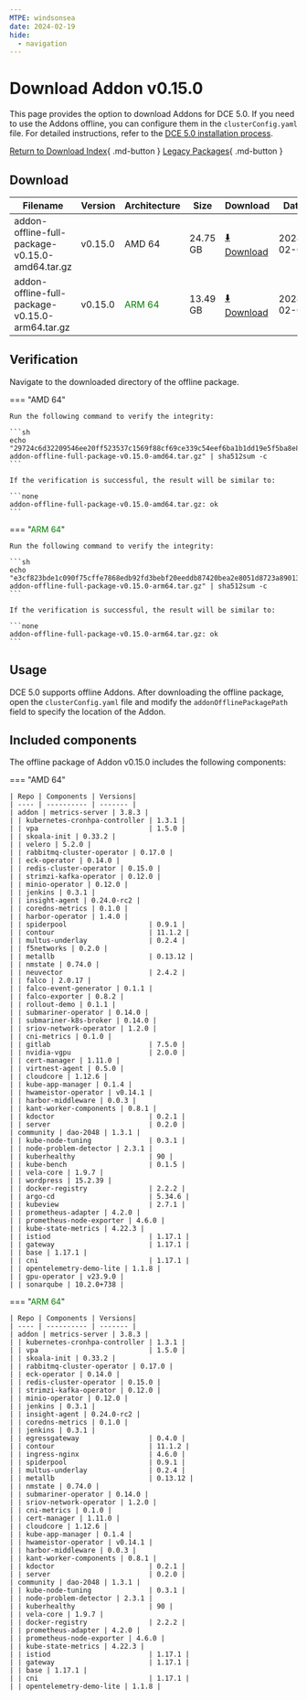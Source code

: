 ```yaml
---
MTPE: windsonsea
date: 2024-02-19
hide:
  - navigation
---
```


# Download Addon v0.15.0

This page provides the option to download Addons for DCE 5.0. If you need to use the Addons offline,
you can configure them in the `clusterConfig.yaml` file. For detailed instructions, refer to the
[DCE 5.0 installation process](../../install/index.md#install-dce-50-enterprise).

[Return to Download Index](../index.md#download-addon-offline-package){ .md-button }
[Legacy Packages](./history.md){ .md-button }

## Download

| Filename | Version | Architecture | Size | Download | Date |
| -------- | ------- | ------------ | --------- | -------- | ----------- |
| addon-offline-full-package-v0.15.0-amd64.tar.gz | v0.15.0 | AMD 64 | 24.75 GB | [:arrow_down: Download](https://qiniu-download-public.daocloud.io/DaoCloud_DigitalX_Addon/addon-offline-full-package-v0.15.0-amd64.tar.gz) | 2024-02-02 |
| addon-offline-full-package-v0.15.0-arm64.tar.gz | v0.15.0 | <font color="green">ARM 64</font> | 13.49 GB | [:arrow_down: Download](https://qiniu-download-public.daocloud.io/DaoCloud_DigitalX_Addon/addon-offline-full-package-v0.15.0-arm64.tar.gz) | 2024-02-02 |

## Verification

Navigate to the downloaded directory of the offline package.

=== "AMD 64"

    Run the following command to verify the integrity:

    ```sh
    echo "29724c6d32209546ee20ff523537c1569f88cf69ce339c54eef6ba1b1dd19e5f5ba8e8157d105613c45ce10da1d4bab31bd027fdfbb8fa41b8c4957193916e4a  addon-offline-full-package-v0.15.0-amd64.tar.gz" | sha512sum -c
    ```

    If the verification is successful, the result will be similar to:

    ```none
    addon-offline-full-package-v0.15.0-amd64.tar.gz: ok
    ```

=== "<font color="green">ARM 64</font>"

    Run the following command to verify the integrity:

    ```sh
    echo "e3cf823bde1c090f75cffe7868edb92fd3bebf20eeddb87420bea2e8051d8723a890134212026d7e4d1dcf97ee9a2c4bd0b5a1869dc56b6b3939a30717d1a8ae  addon-offline-full-package-v0.15.0-arm64.tar.gz" | sha512sum -c
    ```

    If the verification is successful, the result will be similar to:

    ```none
    addon-offline-full-package-v0.15.0-arm64.tar.gz: ok
    ```

## Usage

DCE 5.0 supports offline Addons. After downloading the offline package, open the `clusterConfig.yaml` file
and modify the `addonOfflinePackagePath` field to specify the location of the Addon.

## Included components

The offline package of Addon v0.15.0 includes the following components:

=== "AMD 64"

    | Repo | Components | Versions|
    | ---- | ---------- | ------- |
    | addon | metrics-server | 3.8.3 |
    | | kubernetes-cronhpa-controller | 1.3.1 |
    | | vpa                           | 1.5.0 |
    | | skoala-init | 0.33.2 |
    | | velero | 5.2.0 |
    | | rabbitmq-cluster-operator | 0.17.0 |
    | | eck-operator | 0.14.0 |
    | | redis-cluster-operator | 0.15.0 |
    | | strimzi-kafka-operator | 0.12.0 |
    | | minio-operator | 0.12.0 |
    | | jenkins | 0.3.1 |
    | | insight-agent | 0.24.0-rc2 |
    | | coredns-metrics | 0.1.0 |
    | | harbor-operator | 1.4.0 |
    | | spiderpool                    | 0.9.1 |
    | | contour                       | 11.1.2 |
    | | multus-underlay               | 0.2.4 |
    | | f5networks | 0.2.0 |
    | | metallb                       | 0.13.12 |
    | | nmstate | 0.74.0 |
    | | neuvector                     | 2.4.2 |
    | | falco | 2.0.17 |
    | | falco-event-generator | 0.1.1 |
    | | falco-exporter | 0.8.2 |
    | | rollout-demo | 0.1.1 |
    | | submariner-operator | 0.14.0 |
    | | submariner-k8s-broker | 0.14.0 |
    | | sriov-network-operator | 1.2.0 |
    | | cni-metrics | 0.1.0 |
    | | gitlab                        | 7.5.0 |
    | | nvidia-vgpu                   | 2.0.0 |
    | | cert-manager | 1.11.0 |
    | | virtnest-agent | 0.5.0 |
    | | cloudcore | 1.12.6 |
    | | kube-app-manager | 0.1.4 |
    | | hwameistor-operator | v0.14.1 |
    | | harbor-middleware | 0.0.3 |
    | | kant-worker-components | 0.8.1 |
    | | kdoctor                       | 0.2.1 |
    | | server                        | 0.2.0 |
    | community | dao-2048 | 1.3.1 |
    | | kube-node-tuning              | 0.3.1 |
    | | node-problem-detector | 2.3.1 |
    | | kuberhealthy                  | 90 |
    | | kube-bench                    | 0.1.5 |
    | | vela-core | 1.9.7 |
    | | wordpress | 15.2.39 |
    | | docker-registry               | 2.2.2 |
    | | argo-cd                       | 5.34.6 |
    | | kubeview                      | 2.7.1 |
    | | prometheus-adapter | 4.2.0 |
    | | prometheus-node-exporter | 4.6.0 |
    | | kube-state-metrics | 4.22.3 |
    | | istiod                        | 1.17.1 |
    | | gateway                       | 1.17.1 |
    | | base | 1.17.1 |
    | | cni                           | 1.17.1 |
    | | opentelemetry-demo-lite | 1.1.8 |
    | | gpu-operator | v23.9.0 |
    | | sonarqube | 10.2.0+738 |

=== "<font color="green">ARM 64</font>"

    | Repo | Components | Versions|
    | ---- | ---------- | ------- |
    | addon | metrics-server | 3.8.3 |
    | | kubernetes-cronhpa-controller | 1.3.1 |
    | | vpa                           | 1.5.0 |
    | | skoala-init | 0.33.2 |
    | | rabbitmq-cluster-operator | 0.17.0 |
    | | eck-operator | 0.14.0 |
    | | redis-cluster-operator | 0.15.0 |
    | | strimzi-kafka-operator | 0.12.0 |
    | | minio-operator | 0.12.0 |
    | | jenkins | 0.3.1 |
    | | insight-agent | 0.24.0-rc2 |
    | | coredns-metrics | 0.1.0 |
    | | jenkins | 0.3.1 |
    | | egressgateway                 | 0.4.0 |
    | | contour                       | 11.1.2 |
    | | ingress-nginx                 | 4.6.0 |
    | | spiderpool                    | 0.9.1 |
    | | multus-underlay               | 0.2.4 |
    | | metallb                       | 0.13.12 |
    | | nmstate | 0.74.0 |
    | | submariner-operator | 0.14.0 |
    | | sriov-network-operator | 1.2.0 |
    | | cni-metrics | 0.1.0 |
    | | cert-manager | 1.11.0 |
    | | cloudcore | 1.12.6 |
    | | kube-app-manager | 0.1.4 |
    | | hwameistor-operator | v0.14.1 |
    | | harbor-middleware | 0.0.3 |
    | | kant-worker-components | 0.8.1 |
    | | kdoctor                       | 0.2.1 |
    | | server                        | 0.2.0 |
    | community | dao-2048 | 1.3.1 |
    | | kube-node-tuning              | 0.3.1 |
    | | node-problem-detector | 2.3.1 |
    | | kuberhealthy                  | 90 |
    | | vela-core | 1.9.7 |
    | | docker-registry               | 2.2.2 |
    | | prometheus-adapter | 4.2.0 |
    | | prometheus-node-exporter | 4.6.0 |
    | | kube-state-metrics | 4.22.3 |
    | | istiod                        | 1.17.1 |
    | | gateway                       | 1.17.1 |
    | | base | 1.17.1 |
    | | cni                           | 1.17.1 |
    | | opentelemetry-demo-lite | 1.1.8 |
